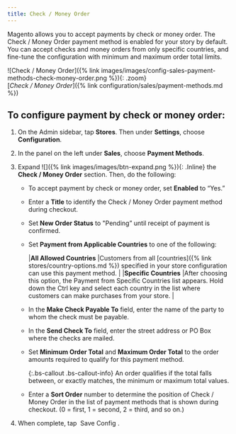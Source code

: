 ```yaml
---
title: Check / Money Order
---
```



Magento allows you to accept payments by check or money order. The Check / Money Order payment method is enabled for your story by default. You can accept checks and money orders from only specific countries, and fine-tune the configuration with minimum and maximum order total limits.

![Check / Money Order]({% link images/images/config-sales-payment-methods-check-money-order.png %}){: .zoom}  
[_Check / Money Order_]({% link configuration/sales/payment-methods.md %})

## To configure payment by check or money order:

1. On the Admin sidebar, tap **Stores**. Then under **Settings**, choose **Configuration**.

1. In the panel on the left under **Sales**, choose **Payment Methods**.

1. Expand ![]({% link images/images/btn-expand.png %}){: .Inline} the **Check / Money Order** section. Then, do the following:

   - To accept payment by check or money order, set **Enabled** to “Yes.”

   - Enter a **Title** to identify the Check / Money Order payment method during checkout.

   - Set **New Order Status** to "Pending” until receipt of payment is confirmed.

   - Set **Payment from Applicable Countries** to one of the following:

     |**All Allowed Countries** |Customers from all [countries]({% link stores/country-options.md %}) specified in your store configuration can use this payment method. |
     |**Specific Countries** |After choosing this option, the Payment from Specific Countries list appears. Hold down the Ctrl key and select each country in the list where customers can make purchases from your store. |

   - In the **Make Check Payable To** field, enter the name of the party to whom the check must be payable.

   - In the **Send Check To** field, enter the street address or PO Box where the checks are mailed.

   - Set **Minimum Order Total** and **Maximum Order Total** to the order amounts required to qualify for this payment method.

     {:.bs-callout .bs-callout-info}
     An order qualifies if the total falls between, or exactly matches, the minimum or maximum total values.

   - Enter a **Sort Order** number to determine the position of Check / Money Order in the list of payment methods that is shown during checkout. (0 = first, 1 = second, 2 = third, and so on.)

1. When complete, tap <span class="btn"> Save Config </span>.
